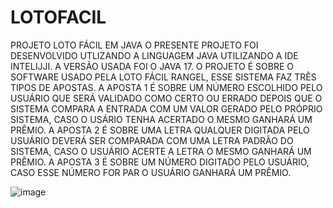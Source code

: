 # LOTOFACIL
PROJETO LOTO FÁCIL EM JAVA
O PRESENTE PROJETO FOI DESENVOLVIDO UTLIZANDO A LINGUAGEM JAVA UTILIZANDO A IDE INTELIJJI. A VERSÃO USADA FOI O JAVA 17. O PROJETO É SOBRE O SOFTWARE USADO PELA LOTO FÁCIL RANGEL, ESSE SISTEMA FAZ TRÊS TIPOS DE APOSTAS. A APOSTA 1 É SOBRE UM NÚMERO ESCOLHIDO PELO USUÁRIO QUE SERÁ VALIDADO COMO CERTO OU ERRADO DEPOIS QUE O SISTEMA COMPARA A ENTRADA COM UM VALOR GERADO PELO PRÓPRIO SISTEMA, CASO O USÁRIO TENHA ACERTADO O MESMO GANHARÁ UM PRÊMIO. A APOSTA 2 É SOBRE UMA LETRA QUALQUER DIGITADA PELO USUÁRIO DEVERÁ SER COMPARADA COM UMA LETRA PADRÃO DO SISTEMA, CASO O USUÁRIO ACERTE A LETRA O MESMO GANHARÁ UM PRÊMIO. A APOSTA 3 É SOBRE UM NÚMERO DIGITADO PELO USUÁRIO, CASO ESSE NÚMERO FOR PAR O USUÁRIO GANHARÁ UM PRÊMIO.

![image](https://github.com/pabloraa/LOTOFACIL/assets/94971344/187efa03-fcba-4a50-b3ac-0b279c36655d)
